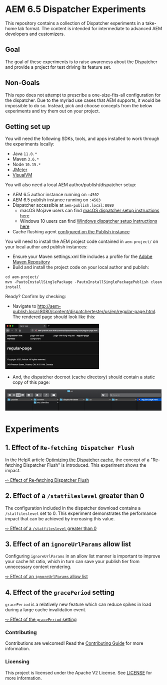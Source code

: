 # AEM 6.5 Dispatcher Experiments

This repository contains a collection of Dispatcher experiments in a take-home lab format. The content is intended for intermediate to advanced AEM developers and customizers.

## Goal

The goal of these experiments is to raise awareness about the Dispatcher and provide a project for test driving its feature set.

## Non-Goals

This repo does not attempt to prescribe a one-size-fits-all configuration for the dispatcher. Due to the myriad use cases that AEM supports, it would be impossible to do so. Instead, pick and choose concepts from the below experiments and try them out on your project.

## Getting set up

You will need the following SDKs, tools, and apps installed to work through the experiments locally:

- Java `11.0.*`
- Maven `3.6.*`
- Node `10.15.*`
- [JMeter](https://jmeter.apache.org/)
- [VisualVM](https://visualvm.github.io/)

You will also need a local AEM author/publish/dispatcher setup:

- AEM 6.5 author instance running on `:4502`
- AEM 6.5 publish instance running on `:4503`
- Dispatcher accessible at `aem-publish.local:8080`
    - macOS Mojave users can find [macOS dispatcher setup instructions here](docs/Local-Dispatcher-macOS.md)
    - Windows 10 users can find [Windows dispatcher setup instructions here](docs/Local-Dispatcher-Windows.md)
- Cache flushing agent [configured on the Publish instance](docs/Flush-agent-setup.md)

You will need to install the AEM project code contained in `aem-project/` on your local author and publish instances:

- Ensure your Maven settings.xml file includes a profile for the [Adobe Maven Repository](https://helpx.adobe.com/ca/experience-manager/kb/SetUpTheAdobeMavenRepository.html)
- Build and install the project code on your local author and publish:

```
cd aem-project/
mvn -PautoInstallSinglePackage -PautoInstallSinglePackagePublish clean install
```

Ready? Confirm by checking:

- Navigate to http://aem-publish.local:8080/content/dispatchertester/us/en/regular-page.html. The rendered page should look like this:
<img src="docs/img/regular-page.png" width="300">

- And, the dispatcher docroot (cache directory) should contain a static copy of this page:
<img src="docs/img/cache-docroot.png" width="500">

# Experiments

## 1. Effect of `Re-fetching Dispatcher Flush`

In the HelpX article [Optimizing the Dispatcher cache](https://helpx.adobe.com/ca/experience-manager/kb/optimizing-the-dispatcher-cache.html#refetching-flush), the concept of a "Re-fetching Dispatcher Flush" is introduced. This experiment shows the impact.

[⇨ Effect of Re-fetching Dispatcher Flush](experiments/)

## 2. Effect of a `/statfileslevel` greater than 0

The configuration included in the dispatcher download contains a `/statfileslevel` set to 0. This experiment demonstrates the performance impact that can be achieved by increasing this value. 

[⇨ Effect of a `/statfileslevel` greater than 0](experiments/)

## 3. Effect of an `ignoreUrlParams` allow list

Configuring `ignoreUrlParams` in an allow list manner is important to improve your cache hit ratio, which in turn can save your publish tier from unnecessary content rendering.

[⇨ Effect of an `ignoreUrlParams` allow list](experiments/)

## 4. Effect of the `gracePeriod` setting

`gracePeriod` is a relatively new feature which can reduce spikes in load during a large cache invalidation event.

[⇨ Effect of the `gracePeriod` setting](experiments/)


### Contributing

Contributions are welcomed! Read the [Contributing Guide](./.github/CONTRIBUTING.md) for more information.

### Licensing

This project is licensed under the Apache V2 License. See [LICENSE](LICENSE) for more information.
